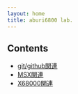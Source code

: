```yaml
---
layout: home
title: aburi6800 lab.
---
```


## Contents

- [git/github関連](documents/github/README.html)
- [MSX関連](documents/msx//README.html)
- [X68000関連](documents/x68k//README.html)

<br>

<!-- Google tag (gtag.js) -->
<script async src="https://www.googletagmanager.com/gtag/js?id=G-5X2091379J"></script>
<script>
  window.dataLayer = window.dataLayer || [];
  function gtag(){dataLayer.push(arguments);}
  gtag('js', new Date());

  gtag('config', 'G-5X2091379J');
</script>
